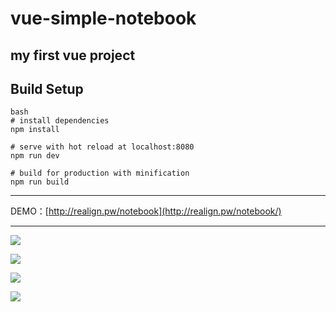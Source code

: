 # vue-simple-notebook
## my first vue project

## Build Setup

```
bash
# install dependencies
npm install

# serve with hot reload at localhost:8080
npm run dev

# build for production with minification
npm run build
```

***

DEMO：[http://realign.pw/notebook](http://realign.pw/notebook/)

***

![](http://olz3b8fm9.bkt.clouddn.com/17-5-15/94106571-file_1494850797293_11058.jpg)

![](http://olz3b8fm9.bkt.clouddn.com/17-5-15/8793290-file_1494850794048_562c.jpg)

![](http://olz3b8fm9.bkt.clouddn.com/17-5-15/11685882-file_1494850800652_5fc5.gif)

![](http://olz3b8fm9.bkt.clouddn.com/17-5-15/63416223-file_1494850788519_235a.gif)


